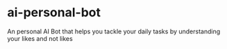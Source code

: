 # ai-personal-bot
An personal AI Bot that helps you tackle your daily tasks by understanding your likes and not likes
